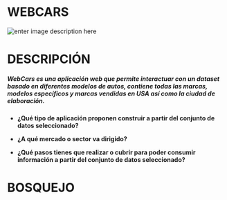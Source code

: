 # WEBCARS

![enter image description here](https://lh3.googleusercontent.com/-fKj0OGtx-ks/WQqgothq-_I/AAAAAAAAPj8/zCGdjTszbGEhttpV6O2Xol0C8RZdut--wCLcB/s0/descarga.png "descarga.png")



# DESCRIPCIÓN

##### WebCars es una aplicación web que permite interactuar con un dataset basado en diferentes modelos de autos, contiene todas las marcas, modelos específicos y marcas vendidas en USA así como la ciudad de elaboración.

* **¿Qué tipo de aplicación proponen construir a partir del conjunto de datos seleccionado?**


* **¿A qué mercado o sector va dirigido?**

* **¿Qué pasos tienes que realizar o cubrir para poder consumir información a partir del conjunto de datos seleccionado?**



# BOSQUEJO



